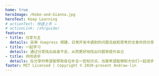 ```yaml
---
home: true
heroImage: /Kobe-and-Gianna.jpg
heroText: Keep Learning
# actionText: 快速上手 →
# actionLink: /zh/guide/
features:
- title: 分享为主
  details: 采用 Vuepress 搭建，日常开发中遇到的问题总结和思考的文章共同分享
- title: 一起学习
  details: 通过分享找出自身不足，从而更好地找出问题来提升自己
- title: 共同进步
  details: 在分享时希望能帮助各位补全一些知识点，也是希望能够和大伙们一起进步
footer: MIT Licensed | Copyright © 2020-present Andraw-lin
---
```

<!-- ## 分类

- [JavaScript](/javascript/javascript-learning-and-summary/)

- [CSS](/css/css-learning-and-summary/)

- [HTML](/html/html-learning-and-summary/)

- [Vue](/vue/)

- [React](/react/)

- [Webpack](/webpack/webpack-learning-and-summary/)

- [Typescript](/ts/ts-learning-and-summary/)

- [Nodejs](/nodejs/nodejs-learning-and-summary/)

- [Weex](/weex/weex-learning-and-summary/)

- [Network](/network/network-learning-and-summary/)

- [数据结构](/datastructure/datastructure-learning-and-summary/)

- [日常杂记](/mixin/mixin-learning-and-summary/) -->